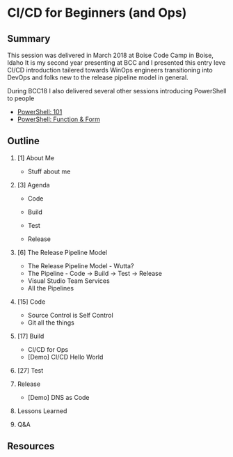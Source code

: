 # CI/CD for Beginners (and Ops)

## Summary
This session was delivered in March 2018 at Boise Code Camp in Boise, Idaho
It is my second year presenting at BCC and I presented this entry leve CI/CD introduction tailered towards WinOps engineers transitioning into DevOps and folks new to the release pipeline model in general.

During BCC18 I also delivered several other sessions introducing PowerShell to people

* [PowerShell: 101](#)
* [PowerShell: Function & Form](#)
## Outline

1. [1] About Me
    * Stuff about me
2. [3] Agenda

    * Code
    * Build

    * Test
    * Release
3. [6] The Release Pipeline Model
    * The Release Pipeline Model - Wutta?
    * The Pipeline - Code -> Build -> Test -> Release
    * Visual Studio Team Services
    * All the Pipelines
3. [15] Code
    * Source Control is Self Control
    * Git all the things
4. [17] Build
    * CI/CD for Ops
    * [Demo] CI/CD Hello World
5. [27] Test
6. Release
    * [Demo] DNS as Code
7. Lessons Learned
8. Q&A

## Resources
